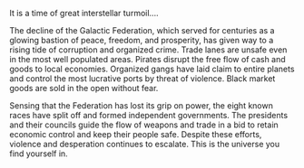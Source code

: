 <!-- TITLE: Storyline -->
<!-- SUBTITLE: The setting for SMR -->


It is a time of great interstellar turmoil....

The decline of the Galactic Federation, which served for centuries as a glowing bastion of peace, freedom, and prosperity, has given way to a rising tide of corruption and organized crime. Trade lanes are unsafe even in the most well populated areas. Pirates disrupt the free flow of cash and goods to local economies. Organized gangs have laid claim to entire planets and control the most lucrative ports by threat of violence. Black market goods are sold in the open without fear.

Sensing that the Federation has lost its grip on power, the eight known races have split off and formed independent governments. The presidents and their councils guide the flow of weapons and trade in a bid to retain economic control and keep their people safe. Despite these efforts, violence and desperation continues to escalate.
This is the universe you find yourself in.